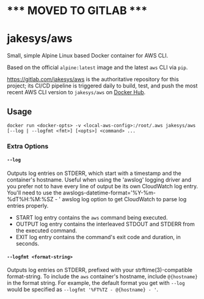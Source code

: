 # *** MOVED TO GITLAB ***

# jakesys/aws

Small, simple Alpine Linux based Docker container for AWS CLI.

Based on the official `alpine:latest` image and the latest `aws` CLI via `pip`.

https://gitlab.com/jakesys/aws is the authoritative repository for this project; its CI/CD pipeline is triggered daily to build, test, and push the most recent AWS CLI version to `jakesys/aws` on [Docker Hub](https://hub.docker.com/r/jakesys/aws).

## Usage
```
docker run <docker-opts> -v <local-aws-config>:/root/.aws jakesys/aws [--log | --logfmt <fmt>] [<opts>] <command> ...
```

### Extra Options

#### `--log`
Outputs log entries on STDERR, which start with a timestamp and the container's hostname.  Useful when using the 'awslog' logging driver and you prefer not to have every line of output be its own CloudWatch log entry.  You'll need to use the awslogs-datetime-format='%Y-%m-%dT%H:%M:%SZ - ' awslog log option to get CloudWatch to parse log entries properly.

* START log entry contains the `aws` command being executed.
* OUTPUT log entry contains the interleaved STDOUT and STDERR from the executed command.
* EXIT log entry contains the command's exit code and duration, in seconds.

#### `--logfmt <format-string>`
Outputs log entries on STDERR, prefixed with your strftime(3)-compatible format-string.  To include the `aws` container's hostname, include `@{hostname}` in the format string.  For example, the default format you get with `--log` would be specified as `--logfmt '%FT%TZ - @{hostname} - '`.
